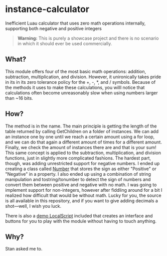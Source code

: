 # instance-calculator
Inefficient Luau calculator that uses zero math operations internally, supporting both negative and positive integers

> **Warning:** This is purely a showcase project and there is no scenario in which it should ever be used commercially.

## What?

This module offers four of the most basic math operations: addition, subtraction, multiplication, and division. However, it unironically takes pride in its in its zero tolerance policy for the +, -, *, and / symbols. Because of the methods it uses to make these calculations, you willl notice that calculations often become unreasonably slow when using numbers larger than ~16 bits.

##  How?

The method is in the name. The main principle is getting the length of the table returned by calling GetChildren on a folder of instances. We can add an instance one by one until we reach a certain amount using a for loop, and we can do that again a different amount of times for a different amount. Finally, we check the amount of instances there are and that is your sum! This same concept is applied to the subtraction, multiplication, and division functions, just in slightly more complicated fashions. The hardest part, though, was adding unrestricted support for negative numbers. I ended up creating a class called <a href="https://github.com/twinrbx/instance-calculator/blob/main/src/Number.lua">Number</a> that stores the sign as either "Positive" or "Negative" in a property. I also ended up using a combination of string manipulation and tostring/tonumber to detect the sign of numbers and convert them between positive and negative with no math. I was going to implement support for non-integers, however after fiddling around for a bit I realized how difficult that would be without math. Lucky for you, the source is all available in this repository, and if you want to give adding decimals a shot––well, I wish you luck.

There is also a <a href="https://github.com/twinrbx/instance-calculator/raw/main/rbx/Demo.rbxm">demo LocalScript</a> included that creates an interface and buttons for you to play with the module without having to touch anything.

##  Why?

Stan asked me to.

